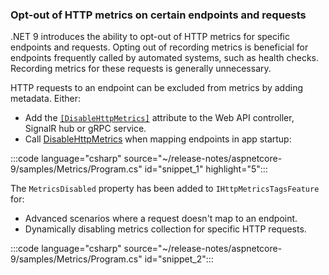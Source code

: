 <!-- 
[!INCLUDE[](~/release-notes/aspnetcore-9/includes/opt_out_metrics.md)]
-->

### Opt-out of HTTP metrics on certain endpoints and requests

.NET 9 introduces the ability to opt-out of HTTP metrics for specific endpoints and requests. Opting out of recording metrics is beneficial for endpoints frequently called by automated systems, such as health checks. Recording metrics for these requests is generally unnecessary.

HTTP requests to an endpoint can be excluded from metrics by adding metadata. Either:

* Add the [`[DisableHttpMetrics]`](https://source.dot.net/#Microsoft.AspNetCore.Http.Extensions/DisableHttpMetricsAttribute.cs,258cd11ebe5f2ee1) attribute to the Web API controller, SignalR hub or gRPC service.
* Call [DisableHttpMetrics](https://source.dot.net/#Microsoft.AspNetCore.Http.Extensions/HttpMetricsEndpointConventionBuilderExtensions.cs,7537104878c6f44a) when mapping endpoints in app startup:

:::code language="csharp" source="~/release-notes/aspnetcore-9/samples/Metrics/Program.cs" id="snippet_1" highlight="5":::

The `MetricsDisabled` property has been added to `IHttpMetricsTagsFeature` for:

* Advanced scenarios where a request doesn't map to an endpoint.
* Dynamically disabling metrics collection for specific HTTP requests.

:::code language="csharp" source="~/release-notes/aspnetcore-9/samples/Metrics/Program.cs" id="snippet_2":::
